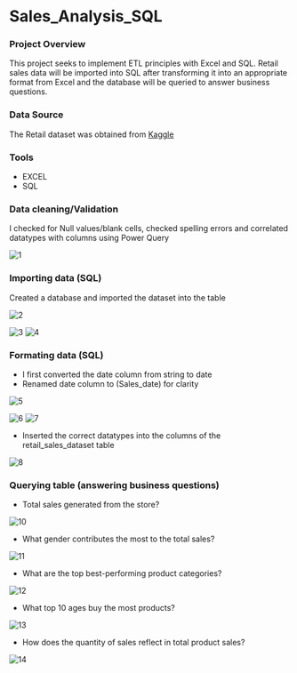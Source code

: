 # Sales_Analysis_SQL

### Project Overview
This project seeks to implement ETL principles with Excel and SQL. Retail sales data will be imported into SQL after transforming it into an appropriate format from Excel and the database will be queried to answer business questions.

### Data Source
The Retail dataset was obtained from [Kaggle](https://www.kaggle.com/datasets/mohammadtalib786/retail-sales-dataset?resource=download)

### Tools
- EXCEL
- SQL

### Data cleaning/Validation
I checked for Null values/blank cells, checked spelling errors and correlated datatypes with columns using Power Query

![1](https://github.com/user-attachments/assets/2652c874-44cd-46ae-a9e4-774df396b553)

### Importing data (SQL)
Created a database and imported the dataset into the table

![2](https://github.com/user-attachments/assets/381de64f-67a1-4b45-ba2e-6b72638ac58c)

![3](https://github.com/user-attachments/assets/fe1c8cda-b793-4409-a201-6ddf8d232473) ![4](https://github.com/user-attachments/assets/c0c9c2ff-e696-4955-ba22-4af830522ba2)


### Formating data (SQL)
- I first converted the date column from string to date
- Renamed date column to (Sales_date) for clarity

![5](https://github.com/user-attachments/assets/720917cd-4fca-4592-b0a8-da1094eae0ae)

![6](https://github.com/user-attachments/assets/d9bb4e0b-b9c1-46e4-a975-ef0b031516de) ![7](https://github.com/user-attachments/assets/eeb0502c-a697-48d1-afdc-d0875d69a36a)

- Inserted the correct datatypes into the columns of the retail_sales_dataset table

![8](https://github.com/user-attachments/assets/6235ddc6-3479-4bae-9414-f3ea3458f184)

### Querying table (answering business questions)
- Total sales generated from the store?
  
![10](https://github.com/user-attachments/assets/6de10fc2-e171-4b0d-b10d-54f00cd487f2)

- What gender contributes the most to the total sales?

![11](https://github.com/user-attachments/assets/29e9ed2c-a6f3-43f2-9907-eaae7c2068fc)

- What are the top best-performing product categories?

![12](https://github.com/user-attachments/assets/a9d29fc0-e2ff-4941-94eb-ccd892ce02a9)

- What top 10 ages buy the most products?

![13](https://github.com/user-attachments/assets/6100d433-a594-4765-9bcf-ee10493d5b1a)

- How does the quantity of sales reflect in total product sales?

![14](https://github.com/user-attachments/assets/99f7c7c5-405b-4ae5-9796-f1fe314a96fe)








